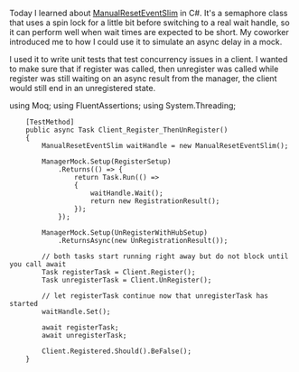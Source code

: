 Today I learned about [ManualResetEventSlim](https://msdn.microsoft.com/en-us/library/system.threading.manualreseteventslim(v=vs.110).aspx) in C#. It's a semaphore class that uses a spin lock for a little bit before switching to a real wait handle, so it can perform well when wait times are expected to be short. My coworker introduced me to how I could use it to simulate an async delay in a mock. 

I used it to write unit tests that test concurrency issues in a client. I wanted to make sure that if register was called, then unregister was called while register was still waiting on an async result from the manager, the client would still end in an unregistered state. 


using Moq; 
using FluentAssertions;
using System.Threading;

        [TestMethod]
        public async Task Client_Register_ThenUnRegister()
        {
            ManualResetEventSlim waitHandle = new ManualResetEventSlim();

            ManagerMock.Setup(RegisterSetup)
                .Returns(() => {
                    return Task.Run(() =>
                    {
                        waitHandle.Wait();
                        return new RegistrationResult();
                    });
                });

            ManagerMock.Setup(UnRegisterWithHubSetup)
                .ReturnsAsync(new UnRegistrationResult());

            // both tasks start running right away but do not block until you call await
            Task registerTask = Client.Register();
            Task unregisterTask = Client.UnRegister();

            // let registerTask continue now that unregisterTask has started
            waitHandle.Set();

            await registerTask;
            await unregisterTask;

            Client.Registered.Should().BeFalse();
        }
